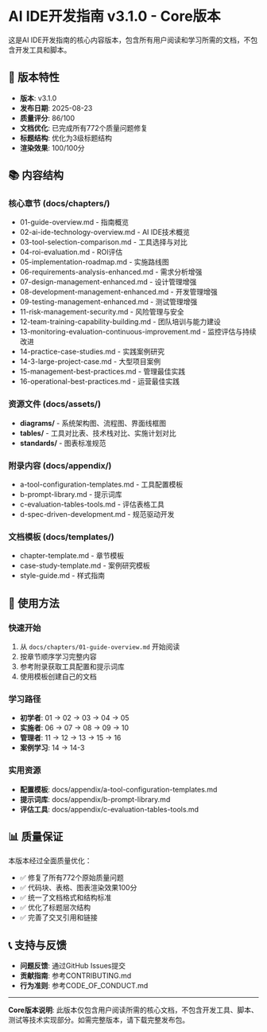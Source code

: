 # AI IDE开发指南 v3.1.0 - Core版本

这是AI IDE开发指南的核心内容版本，包含所有用户阅读和学习所需的文档，不包含开发工具和脚本。

## 🎯 版本特性

- **版本**: v3.1.0
- **发布日期**: 2025-08-23
- **质量评分**: 86/100
- **文档优化**: 已完成所有772个质量问题修复
- **标题结构**: 优化为3级标题结构
- **渲染效果**: 100/100分

## 📚 内容结构

### 核心章节 (docs/chapters/)
- 01-guide-overview.md - 指南概览
- 02-ai-ide-technology-overview.md - AI IDE技术概览
- 03-tool-selection-comparison.md - 工具选择与对比
- 04-roi-evaluation.md - ROI评估
- 05-implementation-roadmap.md - 实施路线图
- 06-requirements-analysis-enhanced.md - 需求分析增强
- 07-design-management-enhanced.md - 设计管理增强
- 08-development-management-enhanced.md - 开发管理增强
- 09-testing-management-enhanced.md - 测试管理增强
- 11-risk-management-security.md - 风险管理与安全
- 12-team-training-capability-building.md - 团队培训与能力建设
- 13-monitoring-evaluation-continuous-improvement.md - 监控评估与持续改进
- 14-practice-case-studies.md - 实践案例研究
- 14-3-large-project-case.md - 大型项目案例
- 15-management-best-practices.md - 管理最佳实践
- 16-operational-best-practices.md - 运营最佳实践

### 资源文件 (docs/assets/)
- **diagrams/** - 系统架构图、流程图、界面线框图
- **tables/** - 工具对比表、技术栈对比、实施计划对比
- **standards/** - 图表标准规范

### 附录内容 (docs/appendix/)
- a-tool-configuration-templates.md - 工具配置模板
- b-prompt-library.md - 提示词库
- c-evaluation-tables-tools.md - 评估表格工具
- d-spec-driven-development.md - 规范驱动开发

### 文档模板 (docs/templates/)
- chapter-template.md - 章节模板
- case-study-template.md - 案例研究模板
- style-guide.md - 样式指南

## 🚀 使用方法

### 快速开始
1. 从 `docs/chapters/01-guide-overview.md` 开始阅读
2. 按章节顺序学习完整内容
3. 参考附录获取工具配置和提示词库
4. 使用模板创建自己的文档

### 学习路径
- **初学者**: 01 → 02 → 03 → 04 → 05
- **实施者**: 06 → 07 → 08 → 09 → 10
- **管理者**: 11 → 12 → 13 → 15 → 16
- **案例学习**: 14 → 14-3

### 实用资源
- **配置模板**: docs/appendix/a-tool-configuration-templates.md
- **提示词库**: docs/appendix/b-prompt-library.md
- **评估工具**: docs/appendix/c-evaluation-tables-tools.md

## 📊 质量保证

本版本经过全面质量优化：
- ✅ 修复了所有772个原始质量问题
- ✅ 代码块、表格、图表渲染效果100分
- ✅ 统一了文档格式和结构标准
- ✅ 优化了标题层次结构
- ✅ 完善了交叉引用和链接

## 📞 支持与反馈

- **问题反馈**: 通过GitHub Issues提交
- **贡献指南**: 参考CONTRIBUTING.md
- **行为准则**: 参考CODE_OF_CONDUCT.md

---

**Core版本说明**: 此版本仅包含用户阅读所需的核心文档，不包含开发工具、脚本、测试等技术实现部分。如需完整版本，请下载完整发布包。

